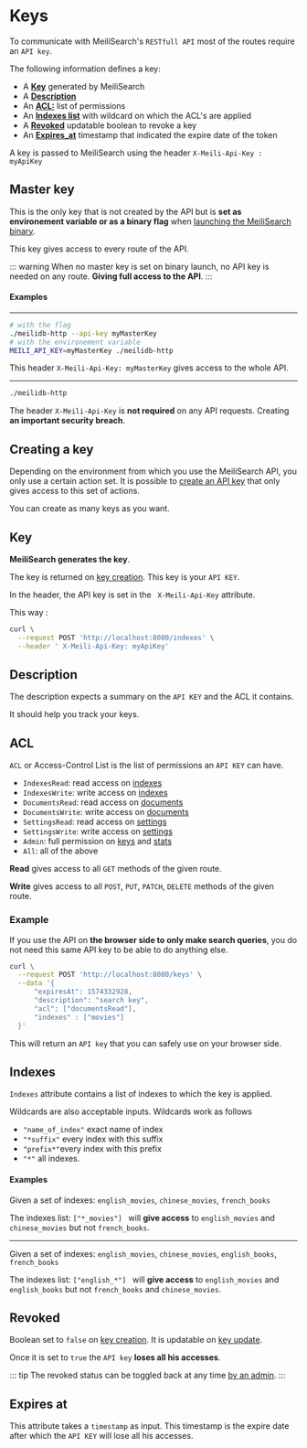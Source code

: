 # Keys

To communicate with MeiliSearch's `RESTfull API` most of the routes require an `API key`.

The following information defines a key:
* A **[Key](/advanced_guides/keys.md#key)** generated by MeiliSearch
* A **[Description](/advanced_guides/keys.md#description)**
* An **[ACL:](/advanced_guides/keys.md#acl)** list of permissions
* An **[Indexes list](/advanced_guides/keys.md#indexes)**  with wildcard on which the ACL's are applied
* A **[Revoked](/advanced_guides/keys.md#revoked)** updatable boolean to revoke a key <Badge text="soon" type="warn"/>
* An **[Expires_at](/advanced_guides/keys.md#expires-at)** timestamp that indicated the expire date of the token

A key is passed to MeiliSearch using the header
` X-Meili-Api-Key : myApiKey `

## Master key

This is the only key that is not created by the API but is **set as environement variable or as a binary flag** when [launching the MeiliSearch binary](/advanced_guides/binary).

This key gives access to every route of the API.

::: warning
When no master key is set on binary launch, no API key is needed on any route.
**Giving full access to the API**.
:::

#### Examples

-----

```bash
# with the flag
./meilidb-http --api-key myMasterKey
# with the environement variable
MEILI_API_KEY=myMasterKey ./meilidb-http
```

This header `X-Meili-Api-Key: myMasterKey` gives access to the whole API.

-----
```bash
./meilidb-http
```

The header `X-Meili-Api-Key` is **not required** on any API requests. Creating **an important security breach**.


## Creating a key

Depending on the environment from which you use the MeiliSearch API, you only use a certain action set. It is possible to [create an API key](/references/keys.md#create-key) that only gives access to this set of actions.

You can create as many keys as you want.


## Key

**MeiliSearch generates the key**.

The key is returned on [key creation](/references/keys.md#create-key). This key is your `API KEY`.

In the header, the API key is set in the ` X-Meili-Api-Key` attribute.

This way :

```bash
curl \
  --request POST 'http://localhost:8080/indexes' \
  --header ' X-Meili-Api-Key: myApiKey'
```

## Description

The description expects a summary on the `API KEY` and the ACL it contains.

It should help you track your keys.

## ACL

`ACL` or Access-Control List is the list of permissions an `API KEY` can have.


* `IndexesRead`: read access on [indexes](/references/indexes)
* `IndexesWrite`: write access on [indexes](/references/indexes)
* `DocumentsRead`: read access on [documents](/references/documents)
* `DocumentsWrite`: write access on [documents](/references/documents)
* `SettingsRead`: read access on [settings](/references/settings)
* `SettingsWrite`: write access on [settings](/references/settings)
* `Admin`: full permission on [keys](/references/keys) and [stats](/references/stats)
* `All`: all of the above

**Read** gives access to all `GET` methods of the given route.

**Write** gives access to all `POST`, `PUT`, `PATCH`, `DELETE` methods of the given route.

### Example

If you use the API on **the browser side to only make search queries**, you do not need this same API key to be able to do anything else.

```bash
curl \
  --request POST 'http://localhost:8080/keys' \
  --data '{
      "expiresAt": 1574332928,
      "description": "search key",
      "acl": ["documentsRead"],
      "indexes" : ["movies"]
  }'
```

This will return an `API key` that you can safely use on your browser side.

## Indexes

`Indexes` attribute contains a list of indexes to which the key is applied.

Wildcards are also acceptable inputs. Wildcards work as follows
* `"name_of_index"` exact name of index
* `"*suffix"` every index with this suffix
* `"prefix*"`every index with this prefix
* `"*"` all indexes.


#### Examples
Given a set of indexes: `english_movies`, `chinese_movies`, `french_books`

The indexes list: `["*_movies"] ` will **give access** to `english_movies` and `chinese_movies` but not `french_books`.

-----

Given a set of indexes: `english_movies`, `chinese_movies`, `english_books`, `french_books`

The indexes list: `["english_*"] ` will **give access** to `english_movies` and `english_books` but not `french_books` and `chinese_movies`.

## Revoked

Boolean set to `false` on [key creation](/references/keys.md#create-key). It is updatable on [key update](/references/keys.md#update-key).

Once it is set to `true` the `API key` **loses all his accesses**.

::: tip
The revoked status can be toggled back at any time [by an admin](/advanced_guides/keys.md#acl).
:::

## Expires at

This attribute takes a `timestamp` as input. This timestamp is the expire date after which the `API KEY` will lose all his accesses.
